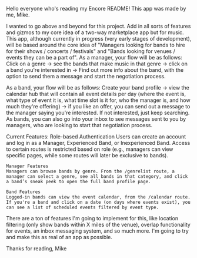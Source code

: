 Hello everyone who's reading my Encore README!
This app was made by me, Mike.

I wanted to go above and beyond for this project. Add in all sorts of features and gizmos to my core idea of a two-way marketplace app but for music. 
This app, although currently in progress (very early stages of development), will be based around the core idea of "Managers looking for bands to hire for their shows / concerts / festivals" and 
"Bands looking for venues / events they can be a part of". As a manager, your flow will be as follows: Click on a genre -> see the bands that make music in that genre -> click on a band you're interested in 
-> Find out more info about the band, with the option to send them a message and start the negotiation process.

As a band, your flow will be as follows: Create your band profile -> view the calendar hub that will contain all event details per day (where the event is, what type of event it is, what time slot is it for,
who the manager is, and how much they're offering) -> if you like an offer, you can send out a message to the manager saying you're interested. If not interested, just keep searching. As bands, you can also go into your inbox to see messages sent to you by managers, who are looking to start that negotiation process.


Current Features: 
Role-based Authentication
    Users can create an account and log in as a Manager, Experienced Band, or Inexperienced Band. Access to certain routes is restricted based on role (e.g., managers can view specific pages, while some routes will later be exclusive to bands).

    Manager Features
    Managers can browse bands by genre. From the /genrelist route, a manager can select a genre, see all bands in that category, and click a band’s sneak peek to open the full band profile page.

    Band Features
    Logged-in bands can view the event calendar, from the /calendar route. If you're a band and click on a date (on days where events exist), you can see a list of scheduled events filtered by event type.

There are a ton of features I'm going to implement for this, like location filtering (only show bands within X miles of the venue), overlap functionality for events, an inbox messaging system, and so much more. I'm going to try and make this as real of an app as possible. 

Thanks for reading,
Mike

